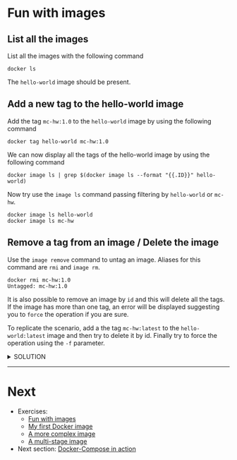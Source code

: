 # Fun with images

## List all the images

List all the images with the following command

```
docker ls
```

The `hello-world` image should be present.


## Add a new tag to the hello-world image

Add the tag `mc-hw:1.0` to the `hello-world` image by using the following command

```
docker tag hello-world mc-hw:1.0
```

We can now display all the tags of the hello-world image by using the following command

```
docker image ls | grep $(docker image ls --format "{{.ID}}" hello-world)
```

Now try use the `image ls` command passing filtering by `hello-world` or `mc-hw`.

```
docker image ls hello-world
docker image ls mc-hw
```

## Remove a tag from an image / Delete the image

Use the `image remove` command to untag an image.
Aliases for this command are `rmi` and `image rm`.

```
docker rmi mc-hw:1.0
Untagged: mc-hw:1.0
```

It is also possible to remove an image by `id` and this will delete all the tags.
If the image has more than one tag, an error will be displayed suggesting you to `force` the operation if you are sure.

To replicate the scenario, add a the tag `mc-hw:latest` to the `hello-world:latest` image and then try to delete it by id.
Finally try to force the operation using the `-f` parameter.

<details><summary>SOLUTION</summary>
<p>

```
docker tag hello-world:latest mc-hw:latest
IMAGE_ID=$(docker image ls --format "{{.ID}}" hello-world:latest)
docker rmi ${IMAGE_ID}
docker rmi -f ${IMAGE_ID}
```
As final result all the tags should be removed and the image deleted.

```
Untagged: hello-world:latest
Untagged: hello-world@sha256:c3b4ada4687bbaa170745b3e4dd8ac3f194ca95b2d0518b417fb47e5879d9b5f
Untagged: mc-hw:latest
Deleted: sha256:fce289e99eb9bca977dae136fbe2a82b6b7d4c372474c9235adc1741675f587e
```
</p>
</details>

---

# Next

- Exercises:
  - [Fun with images](./Ex-01.md) 
  - [My first Docker image](./Ex-02.md) 
  - [A more complex image](./Ex-03.md) 
  - [A multi-stage image](./Ex-04.md) 
- Next section: [Docker-Compose in action](../05-DockerCompose)
